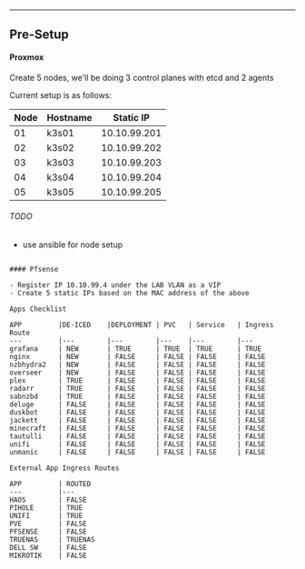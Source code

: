 #



---



## Pre-Setup

#### Proxmox

Create 5 nodes, we'll be doing 3 control planes with etcd and 2 agents

Current setup is as follows:

Node | Hostname | Static IP
---|---|---
01| k3s01 | 10.10.99.201
02| k3s02 | 10.10.99.202
03| k3s03 | 10.10.99.203
04| k3s04 | 10.10.99.204
05| k3s05 | 10.10.99.205



###### TODO

- use ansible for node setup

``````

#### Pfsense

- Register IP 10.10.99.4 under the LAB VLAN as a VIP
- Create 5 static IPs based on the MAC address of the above

Apps Checklist

APP         |DE-ICED    |DEPLOYMENT | PVC   | Service   | Ingress Route
---         |---        |---        |---    |---        |---
grafana     | NEW       | TRUE      | TRUE  | TRUE      | TRUE
nginx       | NEW       | FALSE     | FALSE | FALSE     | FALSE
nzbhydra2   | NEW       | FALSE     | FALSE | FALSE     | FALSE
overseer    | NEW       | FALSE     | FALSE | FALSE     | FALSE
plex        | TRUE      | FALSE     | FALSE | FALSE     | FALSE
radarr      | TRUE      | FALSE     | FALSE | FALSE     | FALSE
sabnzbd     | TRUE      | FALSE     | FALSE | FALSE     | FALSE
deluge      | FALSE     | FALSE     | FALSE | FALSE     | FALSE
duskbot     | FALSE     | FALSE     | FALSE | FALSE     | FALSE
jackett     | FALSE     | FALSE     | FALSE | FALSE     | FALSE
minecraft   | FALSE     | FALSE     | FALSE | FALSE     | FALSE
tautulli    | FALSE     | FALSE     | FALSE | FALSE     | FALSE
unifi       | FALSE     | FALSE     | FALSE | FALSE     | FALSE
unmanic     | FALSE     | FALSE     | FALSE | FALSE     | FALSE

External App Ingress Routes

APP         | ROUTED
---         |---
HAOS        | FALSE
PIHOLE      | TRUE
UNIFI       | TRUE
PVE         | FALSE
PFSENSE     | FALSE
TRUENAS     | TRUENAS
DELL SW     | FALSE
MIKROTIK    | FALSE


